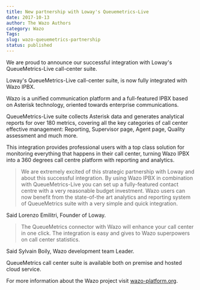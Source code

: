 ```yaml
---
title: New partnership with Loway's Queuemetrics-Live
date: 2017-10-13
author: The Wazo Authors
category: Wazo
Tags:
slug: wazo-queuemetrics-partnership
status: published
---
```


We are proud to announce our successful integration with Loway's QueueMetrics-Live call-center suite.

Loway's QueueMetrics-Live call-center suite, is now fully integrated with Wazo IPBX.

<!-- truncate -->

Wazo is a unified communication platform and a full-featured IPBX based on Asterisk technology, oriented towards enterprise communications.

QueueMetrics-Live suite collects Asterisk data and generates analytical reports for over 180 metrics, covering all the key categories of call center effective management: Reporting, Supervisor page, Agent page, Quality assessment and much more.

This integration provides professional users with a top class solution for monitoring everything that happens in their call center, turning Wazo IPBX into a 360 degrees call centre platform with reporting and analytics.

> We are extremely excited of this strategic partnership with Loway and about this successful integration.
> By using Wazo IPBX in combination with QueueMetrics-Live you can set up a fully-featured contact centre with a very reasonable budget investment.
> Wazo users can now benefit from the state-of-the art analytics and reporting system of QueueMetrics suite with a very simple and quick integration.

Said Lorenzo Emilitri, Founder of Loway.

> The QueueMetrics connector with Wazo will enhance your call center in one click.
> The integration is easy and gives to Wazo superpowers on call center statistics.

Said Sylvain Boily, Wazo development team Leader.

QueueMetrics call center suite is available both on premise and hosted cloud service.

For more information about the Wazo project visit [wazo-platform.org](https://wazo-platform.org/).
